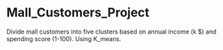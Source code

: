 # Mall_Customers_Project
Divide mall customers into five clusters based on annual income (k $) and spending score (1-100).
Using K_means.
